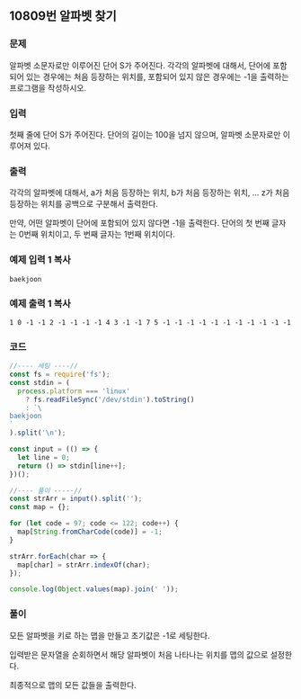 ## 10809번 알파벳 찾기

### 문제

알파벳 소문자로만 이루어진 단어 S가 주어진다. 각각의 알파벳에 대해서, 단어에 포함되어 있는 경우에는 처음 등장하는 위치를, 포함되어 있지 않은 경우에는 -1을 출력하는 프로그램을 작성하시오.

### 입력

첫째 줄에 단어 S가 주어진다. 단어의 길이는 100을 넘지 않으며, 알파벳 소문자로만 이루어져 있다.

### 출력

각각의 알파벳에 대해서, a가 처음 등장하는 위치, b가 처음 등장하는 위치, ... z가 처음 등장하는 위치를 공백으로 구분해서 출력한다.

만약, 어떤 알파벳이 단어에 포함되어 있지 않다면 -1을 출력한다. 단어의 첫 번째 글자는 0번째 위치이고, 두 번째 글자는 1번째 위치이다.

### 예제 입력 1 복사

```
baekjoon
```

### 예제 출력 1 복사

```
1 0 -1 -1 2 -1 -1 -1 -1 4 3 -1 -1 7 5 -1 -1 -1 -1 -1 -1 -1 -1 -1 -1 -1
```



### 코드

```js
//---- 세팅 ----//
const fs = require('fs');
const stdin = (
  process.platform === 'linux'
    ? fs.readFileSync('/dev/stdin').toString()
    : `\
baekjoon
`
).split('\n');

const input = (() => {
  let line = 0;
  return () => stdin[line++];
})();

//---- 풀이 -----//
const strArr = input().split('');
const map = {};

for (let code = 97; code <= 122; code++) {
  map[String.fromCharCode(code)] = -1;
}

strArr.forEach(char => {
  map[char] = strArr.indexOf(char);
});

console.log(Object.values(map).join(' '));

```



### 풀이

모든 알파벳을 키로 하는 맵을 만들고 초기값은 -1로 세팅한다.

입력받은 문자열을 순회하면서 해당 알파벳이 처음 나타나는 위치를 맵의 값으로 설정한다.

최종적으로 맵의 모든 값들을 출력한다.